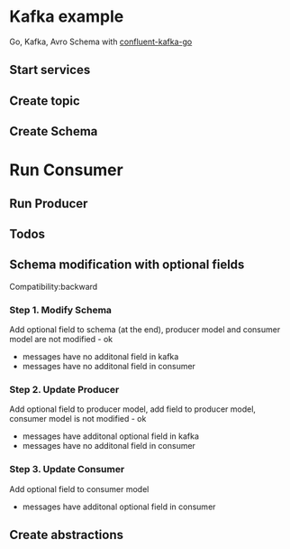 # Kafka example

Go, Kafka, Avro Schema with [confluent-kafka-go](https://github.com/confluentinc/confluent-kafka-go)

## Start services

## Create topic

## Create Schema

# Run Consumer

## Run Producer

## Todos

## Schema modification with optional fields

Compatibility:backward

### Step 1. Modify Schema

Add optional field to schema (at the end), producer model and consumer model are not modified - ok

- messages have no additonal field in kafka
- messages have no additonal field in consumer

### Step 2. Update Producer

Add optional field to producer model, add field to producer model, consumer model is not modified - ok

- messages have additonal optional field in kafka
- messages have no additonal field in consumer

### Step 3. Update Consumer

Add optional field to consumer model

- messages have additonal optional field in consumer

## Create abstractions
